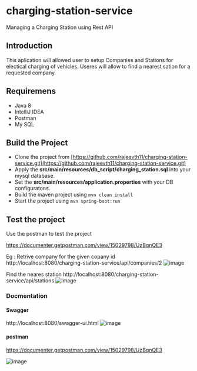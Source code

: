 # charging-station-service
Managing a Charging Station using Rest API

## Introduction

This aplication will allowed user to setup Companies and Stations for electical charging of vehicles. Useres will allow to find a nearest sation for a requested company.

## Requiremens
- Java 8
- IntelliJ IDEA 
- Postman
- My SQL

## Build the Project
- Clone the project from [https://github.com/rajeevth11/charging-station-service.git](https://github.com/rajeevth11/charging-station-service.git)
- Apply the **src/main/resources/db_script/charging_station.sql** into your mysql database.
- Set the **src/main/resources/application.properties** with your DB configuratons.
- Build the maven project using `mvn clean install`
- Start the project using  `mvn spring-boot:run`



## Test the project
Use the postman to test the project

https://documenter.getpostman.com/view/15029798/UzBqnQE3

Eg : Retrive company for the given copany id
http://localhost:8080/charging-station-service/api/companies/2
![image](https://user-images.githubusercontent.com/106370202/175300176-4c10e416-0961-4a97-8e1e-b17dbd46d6d6.png)

Find the neares station
http://localhost:8080/charging-station-service/api/stations
![image](https://user-images.githubusercontent.com/106370202/175308763-4ee961a4-abea-4c9f-84eb-860117d76b68.png)


### Docmentation
#### Swagger
http://localhost:8080/swagger-ui.html
![image](https://user-images.githubusercontent.com/106370202/175293944-437ad5b5-78db-4eae-b90d-f4a91e6bc053.png)

#### postman 

https://documenter.getpostman.com/view/15029798/UzBqnQE3

![image](https://user-images.githubusercontent.com/106370202/175306304-6dc82e01-cfe2-4d69-8f96-d57fbead0160.png)


